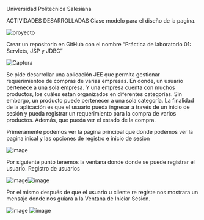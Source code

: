 Universidad Politecnica Salesiana

ACTIVIDADES DESARROLLADAS
Clase modelo para el diseño de la pagina.

![proyecto](https://user-images.githubusercontent.com/34029478/100827738-7076bd00-342b-11eb-9e71-88ce65c300a9.PNG)

Crear un repositorio en GitHub con el nombre “Práctica de laboratorio 01: Servlets, JSP y JDBC” 

![Captura](https://user-images.githubusercontent.com/34029478/100828692-ae74e080-342d-11eb-8338-4a857bc990a3.PNG)

Se pide desarrollar una aplicación JEE que permita gestionar requerimientos de compras de varias empresas.
En donde, un usuario pertenece a una sola empresa. Y una empresa cuenta con muchos productos, los cuáles
están organizados en diferentes categorías. Sin embargo, un producto puede pertenecer a una sola categoría.
La finalidad de la aplicación es que el usuario pueda ingresar a través de un inicio de sesión y pueda registrar un
requerimiento para la compra de varios productos. Además, que pueda ver el estado de la compra.


Primeramente podemos ver la pagina principal que donde podemos ver la pagina inical y las opciones de registro e inicio
de sesion

![image](https://user-images.githubusercontent.com/34029478/100828737-cb111880-342d-11eb-964f-32aad761a713.png)

Por siguiente punto tenemos la ventana donde donde se puede registrar el usuario.
Registro de usuarios

![image](https://user-images.githubusercontent.com/34029478/100828798-f0058b80-342d-11eb-9ec1-891e68b28e5a.png)![image](https://user-images.githubusercontent.com/34029478/100828798-f0058b80-342d-11eb-9ec1-891e68b28e5a.png)

Por el mismo después de que el usuario u cliente re registe nos mostrara un mensaje donde nos guiara a la
Ventana de Iniciar Sesion.

![image](https://user-images.githubusercontent.com/34029478/100828837-0ad80000-342e-11eb-86a0-5ab08c7ad1f9.png)
![image](https://user-images.githubusercontent.com/34029478/100828879-1dead000-342e-11eb-8bbc-21a52ef0f7e9.png)
